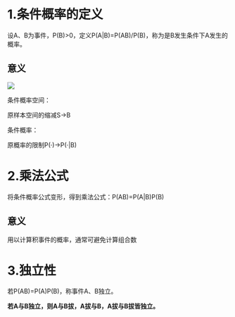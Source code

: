# 1.条件概率的定义

设A、B为事件，P(B)>0，定义P(A|B)=P(AB)/P(B)，称为是B发生条件下A发生的概率。

## 意义

![](/media/alex/新加卷/TUST/University-Learning/概率论与数理统计/概论律与数理统计——国防科技大学/images/条件概率1.png)

条件概率空间：

原样本空间的缩减S->B

条件概率：

原概率的限制P(·)->P(·|B)

# 2.乘法公式

将条件概率公式变形，得到乘法公式：P(AB)=P(A|B)P(B)

## 意义

用以计算积事件的概率，通常可避免计算组合数

# 3.独立性

若P(AB)=P(A)P(B)，称事件A、B独立。

**若A与B独立，则A与B拔，A拔与B，A拔与B拔皆独立。**